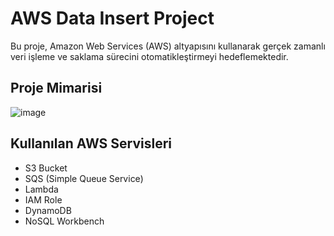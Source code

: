 # AWS Data Insert Project

Bu proje, Amazon Web Services (AWS) altyapısını kullanarak gerçek zamanlı veri işleme ve saklama sürecini otomatikleştirmeyi hedeflemektedir.

## Proje Mimarisi

![image](https://github.com/mmehmetisik/AWS-Data-Insert-Project-With-SQS-/assets/64706956/8f32c286-8f17-43eb-ba3e-26b2580d1021)

## Kullanılan AWS Servisleri
- S3 Bucket
- SQS (Simple Queue Service)
- Lambda
- IAM Role
- DynamoDB
- NoSQL Workbench
